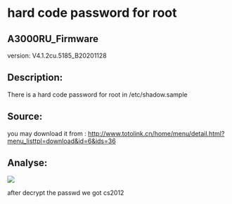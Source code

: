 # hard code password for root

## A3000RU_Firmware

version: V4.1.2cu.5185_B20201128

## Description:

There is a hard code password for root in /etc/shadow.sample

## Source:

you may download it from :
http://www.totolink.cn/home/menu/detail.html?menu_listtpl=download&id=6&ids=36

## Analyse:

![](https://s3.bmp.ovh/imgs/2022/07/21/1a0a02003cedef7f.png)

after decrypt the passwd we got cs2012
